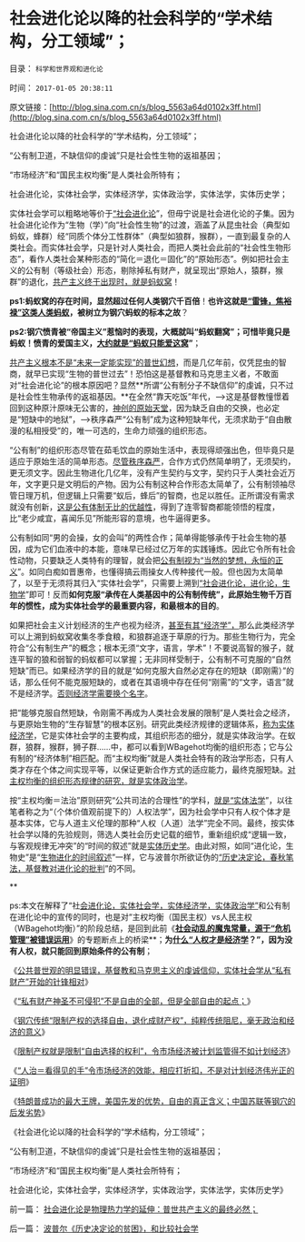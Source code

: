 # 社会进化论以降的社会科学的“学术结构，分工领域”；

目录： `科学和世界观和进化论` 

时间： `2017-01-05 20:38:11` 

原文链接：[http://blog.sina.com.cn/s/blog_5563a64d0102x3ff.html](http://blog.sina.com.cn/s/blog_5563a64d0102x3ff.html)

社会进化论以降的社会科学的“学术结构，分工领域”；

“公有制卫道，不缺信仰的虔诚”只是社会性生物的返祖基因；

“市场经济”和“国民主权均衡”是人类社会所特有；

社会进化论，实体社会学，实体经济学，实体政治学，实体法学，实体历史学；

实体社会学可以粗略地等价于[“社会进化论](../../../2010/11/2/社会进化论是实用科学.md)”，但毋宁说是社会进化论的子集。因为社会进化论作为“生物（学）”向“社会性生物”的过渡，涵盖了从昆虫社会（典型如蚂蚁，蜂群）经“同质个体分工性群体”（典型如狼群，猴群），一直到最复杂的人类社会。而实体社会学，只是针对人类社会，而把人类社会此前的“社会性生物形态”，看作人类社会某种形态的“简化＝退化＝固化”的“原始形态”。例如把社会主义的公有制（等级社会）形态，剔除掉私有财产，就呈现出“原始人，猿群，猴群”的退化，[共产主义终于出现时，就是蚂蚁窝](../../../2011/7/21/“原始共产主义”就是原始奴隶制.md)！

**ps1:蚂蚁窝的存在时间，显然超过任何人类钢穴千百倍**！**也许这就是[“雷锋，焦裕禄”这类人类蚂蚁](../../../2010/1/17/春秋笔法“为了大众的利益”.md)，被树立为钢穴蚂蚁的标本之故**？

**ps2:钢穴愤青被“帝国主义”惹恼时的表现，大概就叫“蚂蚁翻窝”；可惜毕竟只是蚂蚁！愤青的爱国主义，[大约就是“蚂蚁只能爱这窝](../../../2009/3/25/中国式诡辩：道德祭坛上忠君的义务.md)”**；

[共产主义根本不是“未来一定能实现”的普世幻想](../../../2016/9/4/重温“特权最大化定理”：钢穴就是已经实现的共产主义.md)，而是几亿年前，仅凭昆虫的智商，就早已实现“生物的普世过去”！恐怕这是基督教和马克思主义者，不敢面对“社会进化论”的根本原因吧？显然**所谓“公有制分子不缺信仰”的虔诚，只不过是社会性生物承传的返祖基因。**在全然“靠天吃饭”年代，——>这是基督教憧憬着回到这种原汁原味无公害的，[神创的原始天堂](../../../2009/12/31/有什么样的文化，就有什么样的国民.md)，因为缺乏自由的交换，也必定是“短缺中的地狱”，——>秩序森严“公有制”成为这种短缺年代，无须求助于“自由散漫的私相授受”的，唯一可选的，生命力顽强的组织形态。

“公有制”的组织形态尽管在茹毛饮血的原始生活中，表现得顽强出色，但毕竟只是适应于原始生活的简单形态。[尽管秩序森严](../../../2016/12/3/“等级秩序效应”制造“不平等”的必要性；及“魔鬼动乱定理”.md)，合作方式仍然简单明了，无须契约，更无须文字。因此生物进化几亿年，没有产生契约与文字，契约只于人类社会近万年，文字更只是文明后的产物。因为公有制这种合作形态太简单了，公有制领袖尽管日理万机，但逻辑上只需要“蚁后，蜂后”的智商，也足以胜任。正所谓没有需求就没有创新，[这是公有体制无比的优越性](../../../2014/3/29/公有制困境的客观成因，不可避免的灾难深重，贫穷，停滞，衰亡.md)，得到了连零智商都能领悟的程度，比“老少咸宜，喜闻乐见”所能形容的意境，也牛逼得更多。

公有制如同“男的会操，女的会叫”的两性合作；简单得能够承传于社会生物的基因，成为它们血液中的本能，意味早已经过亿万年的实践锤炼。因此它令所有社会性动物，只要缺乏人类特有的理智，就会把[公有制视为“当然的梦想，永恒的正义](../../../2013/5/24/三角演义中的WBagehot愚民现象和林语堂的动物；.md)”。如同白痴如晋惠帝，也懂得搞云雨操女人传种接代一般。但也因为太简单了，以至于无须将其归入“实体社会学”，只需要上溯到[“社会进化论，进化论，生物学](../../../2009/5/3/科学的社会进化论中的多样化和去多样化.md)”即可！反而**如何克服“承传在人类基因中的公有制传统”，此原始生物千万百年的惯性，成为实体社会学的最重要内容，和最根本的目的**。

如果把社会主义计划经济的生产也视为经济，[甚至有其“经济学”，](../../../2012/5/14/“做坏事，总会有报应”的政治经济学.md)那么此类经济学可以上溯到蚂蚁窝收集冬季食粮，和狼群追逐于草原的行为。那些生物行为，完全符合“公有制生产”的概念；根本无须“文字，语言，学术”！不要说高智的猴子，就连平智的狼和弱智的蚂蚁都可以掌握；无非同样受制于，公有制不可克服的“自然短缺”而已。如果经济学的目的就是“如何克服大自然必定存在的短缺（即刚需）”的话，那么任何不能克服短缺的，或者在其语境中存在任何“刚需”的“文字，语言”就不是经济学。[否则经济学需要换个名字](../../../2012/5/28/最多只有一种经济学是科学的.md)。

把“能够克服自然短缺，令刚需不再成为人类社会发展的限制”是人类社会之经济，与更原始生物的“生存智慧”的根本区别。研究此类经济规律的逻辑体系，[称为实体经济学](../../../2009/11/16/解释人权的自然科学和人权解释的经济学.md)，它是实体社会学的主要构成，其组织形态的细分，就是实体政治学。在蚁群，狼群，猴群，狮子群……中，都可以看到WBagehot均衡的组织形态；它与公有制的“经济体制”相匹配。而“主权均衡”就是人类社会特有的政治学形态，只有人类才存在个体之间实现平等，以保证更新合作方式的适应能力，最终克服短缺。[对主权均衡的组织形态规律的研究，就是实体政治学](../../../2014/11/18/中国自古以来，就是政治学的弱国；.md)。

按“主权均衡＝法治”原则研究“公共司法的合理性”的学科，[就是“实体法学](../../../2012/10/19/法学是社会学的荟萃，所有论点的集合.md)”，以往笔者称之为“（个体价值观前提下的）人权法学”，因为社会学中只有人权个体才是基本实体，它与人道主义伦理的那种“人权（人道）法学”完全不同。最终，按实体社会学以降的先验规则，筛选人类社会历史记载的细节，重新组织成“逻辑一致，与客观规律无冲突”的“时间的叙述”就是[实体历史学](../../../2010/11/2/社会进化论是实用科学.md)。由此对照，如同“进化论，生物史”是“[生物进化的时间叙述](../../../2011/9/16/进化论是利益的时间史；历史的定义和历史科学；.md)”一样，它与波普尔所欲证伪的[“历史决定论，春秋笔法，基督教对进化论的批判](../../../2011/2/14/德国历史学派和《历史决定论的贫困》.md)”的不同。

**

ps:本文在解释了“社[会进化论，实体社会学，实体经济学，实体政治学”](../../../2010/11/2/社会进化论是实用科学.md)和公有制在进化论中的宣传的同时，也是对“主权均衡（国民主权）vs人民主权（WBagehot均衡）”的阶段总结，是回到此前《**[**社会动乱的魔鬼常量，源于“危机管理”被错误运用**](../../../2016/11/23/专制社会维稳的机理，社会学角度的存在合理性.md)**》的专题断点上的桥梁**；**为[什么“人权才是经济学](../../../2009/2/6/人权经济学.md)？”，因为没有人权，就只能回到原始条件的公有制**；

《[公共普世观的明显错误，基督教和马克思主义的虔诚信仰，实体社会学从“私有财产”开始的针锋相对](../../../2016/12/30/公共普世观的明显错误，基督教和马克思主义的虔诚信仰；.md)》

《[“私有财产神圣不可侵犯”不是自由的全部，但是全部自由的起点；](../../../2016/12/31/“私有财产神圣不可侵犯”不是自由的全部，但是全部自由的起点；.md)》

《[钢穴传统“限制产权的选择自由，退化成财产权”，纯粹传统阻尼，毫无政治和经济的意义](../../../2017/1/1/“默认权益归于个体”才是私有制的起点，产权构成“自由的选择”.md)》

《[限制产权就是限制“自由选择的权利”，令市场经济被计划监管得不如计划经济](../../../2017/1/2/限制产权，令市场经济被计划监管得，不如计划经济.md)》

《[“人治＝看得见的手”令市场经济的效能，相应打折扣，不是对计划经济伟光正的证明](../../../2017/1/3/对产权自由的限制，损害了市场经济的效用.md)》

《[特朗普成功的最大王牌，美国先发的优势，自由的真正含义；中国苏联等钢穴的后发劣势](../../../2017/1/4/特朗普成功的最大王牌，美国先发的优势，自由的真正含义；.md)》

《社会进化论以降的社会科学的“学术结构，分工领域”；

“公有制卫道，不缺信仰的虔诚”只是社会性生物的返祖基因；

“市场经济”和“国民主权均衡”是人类社会所特有；

社会进化论，实体社会学，实体经济学，实体政治学，实体法学，实体历史学》

前一篇： [社会进化论是物理热力学的延伸：普世共产主义的最终必然；](../../../2017/1/12/社会进化论是物理热力学的延伸：普世共产主义的最终必然；.md)

后一篇： [波普尔《历史决定论的贫困》，和比较社会学](../../../2016/12/24/波普尔《历史决定论的贫困》，和比较社会学.md)

